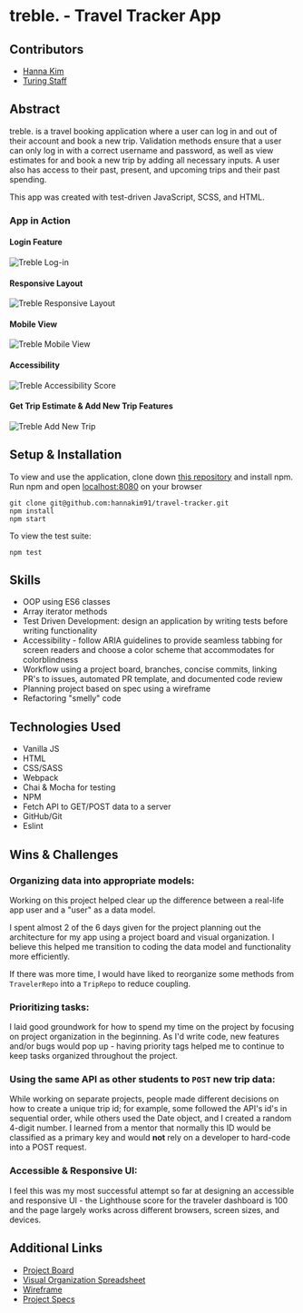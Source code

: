 # treble. - Travel Tracker App

## Contributors
- [Hanna Kim](https://github.com/hannakim91)
- [Turing Staff](https://github.com/turingschool-examples/webpack-starter-kit/tree/main/src)

## Abstract
treble. is a travel booking application where a user can log in and out of their account and book a new trip. Validation methods ensure that a user can only log in with a correct username and password, as well as view estimates for and book a new trip by adding all necessary inputs. A user also has access to their past, present, and upcoming trips and their past spending.

This app was created with test-driven JavaScript, SCSS, and HTML. 

### App in Action
#### Login Feature
![Treble Log-in](https://media.giphy.com/media/nQpR7oxlCUZRBhUm2H/giphy.gif)

#### Responsive Layout
![Treble Responsive Layout](https://media.giphy.com/media/gEWaWnJnOEMgxjo7yi/giphy.gif)

#### Mobile View

![Treble Mobile View](https://i.imgur.com/ATx8qML.png)

#### Accessibility

![Treble Accessibility Score](https://i.imgur.com/6r2u2pm.png)
#### Get Trip Estimate & Add New Trip Features

![Treble Add New Trip](https://media.giphy.com/media/2yLeR3FbedVa9G1eYC/giphy.gif)

## Setup & Installation
To view and use the application, clone down [this repository](git@github.com:hannakim91/travel-tracker.git) and install npm. Run npm  and open [localhost:8080](localhost:8080) on your browser
```
git clone git@github.com:hannakim91/travel-tracker.git
npm install
npm start
```
To view the test suite:
```
npm test
```
## Skills
- OOP using ES6 classes
- Array iterator methods
- Test Driven Development: design an application by writing tests before writing functionality
- Accessibility - follow ARIA guidelines to provide seamless tabbing for screen readers and choose a color scheme that accommodates for colorblindness
- Workflow using a project board, branches, concise commits, linking PR's to issues, automated PR template, and documented code review
- Planning project based on spec using a wireframe
- Refactoring "smelly" code

## Technologies Used
- Vanilla JS
- HTML
- CSS/SASS
- Webpack
- Chai & Mocha for testing
- NPM
- Fetch API to GET/POST data to a server
- GitHub/Git
- Eslint

## Wins & Challenges

### Organizing data into appropriate models: 
Working on this project helped clear up the difference between a real-life app user and a "user" as a data model.

I spent almost 2 of the 6 days given for the project planning out the architecture for my app using a project board and visual organization. I believe this helped me transition to coding the data model and functionality more efficiently.

If there was more time, I would have liked to reorganize some methods from `TravelerRepo` into a `TripRepo` to reduce coupling.

### Prioritizing tasks:
I laid good groundwork for how to spend my time on the project by focusing on project organization in the beginning. As I'd write code, new features and/or bugs would pop up - having priority tags helped me to continue to keep tasks organized throughout the project.

### Using the same API as other students to `POST` new trip data:
 While working on separate projects, people made different decisions on how to create a unique trip id; for example, some followed the API's id's in sequential order, while others used the Date object, and I created a random 4-digit number. I learned from a mentor that normally this ID would be classified as a primary key and would **not** rely on a developer to hard-code into a POST request.

 ### Accessible & Responsive UI:
 I feel this was my most successful attempt so far at designing an accessible and responsive UI - the Lighthouse score for the traveler dashboard is 100 and the page largely works across different browsers, screen sizes, and devices.

## Additional Links
- [Project Board](https://github.com/hannakim91/travel-tracker)
- [Visual Organization Spreadsheet](https://docs.google.com/spreadsheets/d/1MZ8Qy4vjl9vj-Ih6goFJY9nMPFK7qgZC0VGfVzbGEjk/edit#gid=0)
- [Wireframe](https://projects.invisionapp.com/freehand/document/SlQAYHbTR)
- [Project Specs](https://frontend.turing.io/projects/travel-tracker.html)